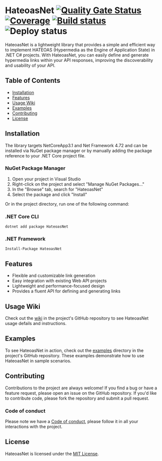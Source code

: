 # HateoasNet [![Quality Gate Status](https://sonarcloud.io/api/project_badges/measure?project=hateoas-net-f500510f-d3cc-4979-8ba0-2e70d2c15da8&metric=alert_status)](https://sonarcloud.io/dashboard?id=hateoas-net-f500510f-d3cc-4979-8ba0-2e70d2c15da8) [![Coverage](https://sonarcloud.io/api/project_badges/measure?project=hateoas-net-f500510f-d3cc-4979-8ba0-2e70d2c15da8&metric=coverage)](https://sonarcloud.io/dashboard?id=hateoas-net-f500510f-d3cc-4979-8ba0-2e70d2c15da8) [![Build status](https://dev.azure.com/icarostuart/HateoasNet/_apis/build/status/HateoasNet%20CI-Build)](https://dev.azure.com/icarostuart/HateoasNet/_build/latest?definitionId=6) ![Deploy status](https://vsrm.dev.azure.com/icarostuart/_apis/public/Release/badge/95c0ead5-2af5-438e-a6c1-67a6151c2e98/1/1)

HateoasNet is a lightweight library that provides a simple and efficient way to implement HATEOAS (Hypermedia as the Engine of Application State) in .NET C# projects. With HateoasNet, you can easily define and generate hypermedia links within your API responses, improving the discoverability and usability of your API.

## Table of Contents
- [Installation](https://github.com/icarotorres/HateoasNet#installation)
- [Features](https://github.com/icarotorres/HateoasNet#features)
- [Usage Wiki](https://github.com/icarotorres/HateoasNet#usage-wiki)
- [Examples](https://github.com/icarotorres/HateoasNet#examples)
- [Contributing](https://github.com/icarotorres/HateoasNet#contributing)
- [License](https://github.com/icarotorres/HateoasNet#license)

## Installation
The library targets NetCoreApp3.1 and Net Framework 4.72 and can be installed via NuGet package manager or by manually adding the package reference to your .NET Core project file.

### NuGet Package Manager
1. Open your project in Visual Studio
2. Right-click on the project and select "Manage NuGet Packages..."
3. In the "Browse" tab, search for "HateoasNet"
4. Select the package and click "Install"

Or in the project directory, run one of the following command:

### .NET Core CLI
```
dotnet add package HateoasNet
```
### .NET Framework
```
Install-Package HateoasNet
```

## Features
- Flexible and customizable link generation
- Easy integration with existing Web API projects
- Lightweight and performance-focused design
- Provides a fluent API for defining and generating links

## Usage Wiki
Check out the [wiki](https://github.com/icarotorres/HateoasNet/wiki) in the project's GitHub repository to see HateoasNet usage defails and instructions.

## Examples
To see HateoasNet in action, check out the [examples](https://github.com/icarotorres/HateoasNet/tree/main/examples) directory in the project's GitHub repository. These examples demonstrate how to use HateoasNet in sample scenarios.


## Contributing
Contributions to the project are always welcome! If you find a bug or have a feature request, please open an issue on the GitHub repository. If you'd like to contribute code, please fork the repository and submit a pull request.

### Code of conduct
Please note we have a [Code of conduct](https://github.com/IcaroTorres/HateoasNet/blob/main/CODE_OF_CONDUCT.md), please follow it in all your interactions with the project.

## License
HateoasNet is licensed under the [MIT License](https://github.com/icarotorres/HateoasNet/blob/main/LICENSE).
